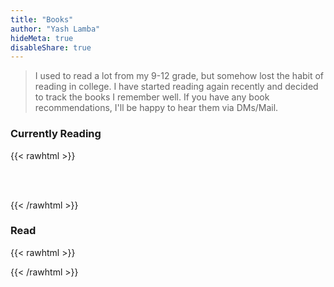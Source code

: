 ```yaml
---
title: "Books"
author: "Yash Lamba"
hideMeta: true
disableShare: true
---
```


> I used to read a lot from my 9-12 grade, but somehow lost the habit of reading in college. I have started reading again recently and decided to track the books I remember well. If you have any book recommendations, I'll be happy to hear them via DMs/Mail.

### Currently Reading

{{< rawhtml >}}

<style type="text/css" media="screen">
.gr_grid_container {
    /* customize grid container div here. eg: width: 500px; */
}

.gr_grid_book_container {
    /* customize book cover container div here */
    float: left;
    width: 98px;
    height: 160px;
    padding: 0px 0px;
    overflow: hidden;
}
</style>

<script src="https://www.goodreads.com/review/grid_widget/70532986.Yash's%20currently-reading%20book%20montage?cover_size=medium&hide_link=true&hide_title=true&num_books=100&order=a&shelf=currently-reading&sort=date_added&widget_id=1650987012" type="text/javascript" charset="utf-8"></script>

<br style="clear:both;">
<br>

{{< /rawhtml >}}

### Read

{{< rawhtml >}}

<script src="https://www.goodreads.com/review/grid_widget/70532986.Yash's%20read%20book%20montage?cover_size=medium&hide_link=&hide_title=true&num_books=100&order=a&shelf=read&sort=date_added&widget_id=1650986086" type="text/javascript" charset="utf-8"></script>

{{< /rawhtml >}}
